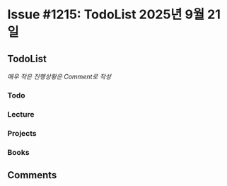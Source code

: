 # Issue #1215: TodoList 2025년 9월 21일

## TodoList

*매우 작은 진행상황은 Comment로 작성*

### Todo  

### Lecture

### Projects

### Books


## Comments

